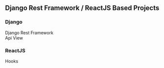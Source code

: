 ## Django Rest Framework / ReactJS Based Projects 

### Django 
Django Rest Framework<br/>
Api View<br/>


### ReactJS
Hooks<br/>
